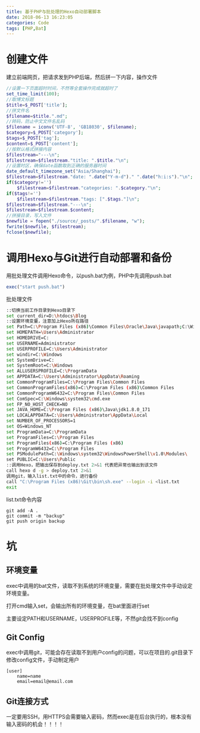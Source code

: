 ```yaml
---
title: 基于PHP与批处理的Hexo自动部署脚本
date: 2018-06-13 16:23:05
categories: Code
tags: [PHP,Bat]
---
```

# 创建文件
建立前端网页，把请求发到PHP后端，然后拼一下内容，操作文件
```php
//设置一下页面超时时间，不然等全套操作完成就超时了
set_time_limit(100);
//取博文标题
$title=$_POST['title'];
//拼文件名
$filename=$title.".md";
//转码，防止中文文件名乱码
$filename = iconv('UTF-8', 'GB18030', $filename);
$category=$_POST['category'];
$tags=$_POST['tag'];
$content=$_POST['content'];
//按默认格式拼接内容
$filestream="---\n";
$filestream=$filestream."title: ".$title."\n";
//设置时区，确保date函数取到正确的服务器时间
date_default_timezone_set("Asia/Shanghai");
$filestream=$filestream."date: ".date("Y-m-d")." ".date("h:i:s")."\n";
if($category!='')
    $filestream=$filestream."categories: ".$category."\n";
if($tags!='')
    $filestream=$filestream."tags: [".$tags."]\n";
$filestream=$filestream."---\n";
$filestream=$filestream.$content;
//拼接目录，写入文件
$newfile = fopen("./source/_posts/".$filename, "w");
fwrite($newfile, $filestream);
fclose($newfile);
```
# 调用Hexo与Git进行自动部署和备份
用批处理文件调用Hexo命令，以push.bat为例，PHP中先调用push.bat
```php
exec("start push.bat")
```
批处理文件
```bash
::切换当前工作目录到Hexo目录下
set current_dir=D:\htdocs\Blog
::设置环境变量，注意加上Hexo所在路径
set Path=C:\Program Files (x86)\Common Files\Oracle\Java\javapath;C:\Windows\system32;C:\Windows;C:\Windows\System32\Wbem;C:\Windows\System32\WindowsPowerShell\v1.0\;C:\Program Files\QCloud\Monitor\Barad;C:\Program Files\nodejs\;C:\Program Files (x86)\Git\cmd;D:\htdoc\Blog\node_modules\hexo\node_modules\.bin;C:\Users\Administrator\AppData\Roaming\npm;C:\Program Files\Microsoft VS Code\bin
set HOMEPATH=\Users\Administrator
set HOMEDRIVE=C:
set USERNAME=Administrator
set USERPROFILE=C:\Users\Administrator
set windir=C:\Windows
set SystemDrive=C:
set SystemRoot=C:\Windows
set ALLUSERSPROFILE=C:\ProgramData
set APPDATA=C:\Users\Administrator\AppData\Roaming
set CommonProgramFiles=C:\Program Files\Common Files
set CommonProgramFiles(x86)=C:\Program Files (x86)\Common Files
set CommonProgramW6432=C:\Program Files\Common Files
set ComSpec=C:\Windows\system32\cmd.exe
set FP_NO_HOST_CHECK=NO
set JAVA_HOME=C:\Program Files (x86)\Java\jdk1.8.0_171
set LOCALAPPDATA=C:\Users\Administrator\AppData\Local
set NUMBER_OF_PROCESSORS=1
set OS=Windows_NT
set ProgramData=C:\ProgramData
set ProgramFiles=C:\Program Files
set ProgramFiles(x86)=C:\Program Files (x86)
set ProgramW6432=C:\Program Files
set PSModulePath=C:\Windows\system32\WindowsPowerShell\v1.0\Modules\
set PUBLIC=C:\Users\Public
::调用Hexo，把输出保存到deploy.txt 2>&1 代表把异常也输出到该文件
call hexo d -g > deploy.txt 2>&1
调用git，输入list.txt中的命令，进行备份
call "C:\Program Files (x86)\Git\bin\sh.exe" --login -i <list.txt
exit
```
list.txt命令内容
```text
git add -A .
git commit -m "backup"
git push origin backup
```
# 坑
## 环境变量
exec中调用的bat文件，读取不到系统的环境变量，需要在批处理文件中手动设定环境变量。

打开cmd输入set，会输出所有的环境变量，在bat里面进行set

主要设定PATH和USERNAME，USERPROFILE等，不然git会找不到config

## Git Config
exec中调用git，可能会存在读取不到用户config的问题，可以在项目的.git目录下修改config文件，手动制定用户
```text
[user]
    name=name
    email=email@email.com
```
## Git连接方式
一定要用SSH，用HTTPS会需要输入密码，然而exec是在后台执行的，根本没有输入密码的机会！！！！
